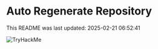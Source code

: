 # Auto Regenerate Repository

This README was last updated: 2025-02-21 06:52:41

 ![TryHackMe](https://tryhackme.com/badge/533634)